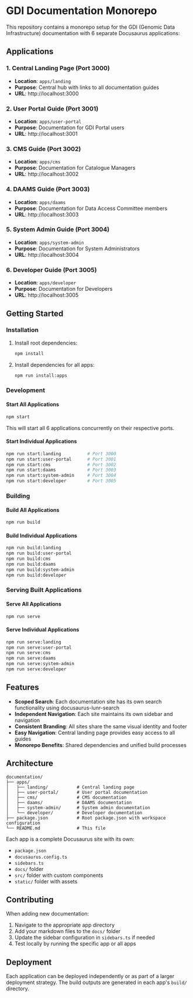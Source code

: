# GDI Documentation Monorepo

This repository contains a monorepo setup for the GDI (Genomic Data Infrastructure) documentation with 6 separate Docusaurus applications:

## Applications

### 1. Central Landing Page (Port 3000)
- **Location**: `apps/landing`
- **Purpose**: Central hub with links to all documentation guides
- **URL**: http://localhost:3000

### 2. User Portal Guide (Port 3001)
- **Location**: `apps/user-portal`
- **Purpose**: Documentation for GDI Portal users
- **URL**: http://localhost:3001

### 3. CMS Guide (Port 3002)
- **Location**: `apps/cms`
- **Purpose**: Documentation for Catalogue Managers
- **URL**: http://localhost:3002

### 4. DAAMS Guide (Port 3003)
- **Location**: `apps/daams`
- **Purpose**: Documentation for Data Access Committee members
- **URL**: http://localhost:3003

### 5. System Admin Guide (Port 3004)
- **Location**: `apps/system-admin`
- **Purpose**: Documentation for System Administrators
- **URL**: http://localhost:3004

### 6. Developer Guide (Port 3005)
- **Location**: `apps/developer`
- **Purpose**: Documentation for Developers
- **URL**: http://localhost:3005

## Getting Started

### Installation

1. Install root dependencies:
   ```bash
   npm install
   ```

2. Install dependencies for all apps:
   ```bash
   npm run install:apps
   ```

### Development

#### Start All Applications
```bash
npm start
```
This will start all 6 applications concurrently on their respective ports.

#### Start Individual Applications
```bash
npm run start:landing          # Port 3000
npm run start:user-portal      # Port 3001  
npm run start:cms              # Port 3002
npm run start:daams            # Port 3003
npm run start:system-admin     # Port 3004
npm run start:developer        # Port 3005
```

### Building

#### Build All Applications
```bash
npm run build
```

#### Build Individual Applications
```bash
npm run build:landing
npm run build:user-portal
npm run build:cms
npm run build:daams
npm run build:system-admin
npm run build:developer
```

### Serving Built Applications

#### Serve All Applications
```bash
npm run serve
```

#### Serve Individual Applications
```bash
npm run serve:landing
npm run serve:user-portal
npm run serve:cms
npm run serve:daams
npm run serve:system-admin
npm run serve:developer
```

## Features

- **Scoped Search**: Each documentation site has its own search functionality using docusaurus-lunr-search
- **Independent Navigation**: Each site maintains its own sidebar and navigation
- **Consistent Branding**: All sites share the same visual identity and footer
- **Easy Navigation**: Central landing page provides easy access to all guides
- **Monorepo Benefits**: Shared dependencies and unified build processes

## Architecture

```
documentation/
├── apps/
│   ├── landing/           # Central landing page
│   ├── user-portal/       # User portal documentation
│   ├── cms/               # CMS documentation
│   ├── daams/             # DAAMS documentation
│   ├── system-admin/      # System admin documentation
│   └── developer/         # Developer documentation
├── package.json           # Root package.json with workspace configuration
└── README.md              # This file
```

Each app is a complete Docusaurus site with its own:
- `package.json`
- `docusaurus.config.ts`
- `sidebars.ts`
- `docs/` folder
- `src/` folder with custom components
- `static/` folder with assets

## Contributing

When adding new documentation:

1. Navigate to the appropriate app directory
2. Add your markdown files to the `docs/` folder
3. Update the sidebar configuration in `sidebars.ts` if needed
4. Test locally by running the specific app or all apps

## Deployment

Each application can be deployed independently or as part of a larger deployment strategy. The build outputs are generated in each app's `build/` directory.